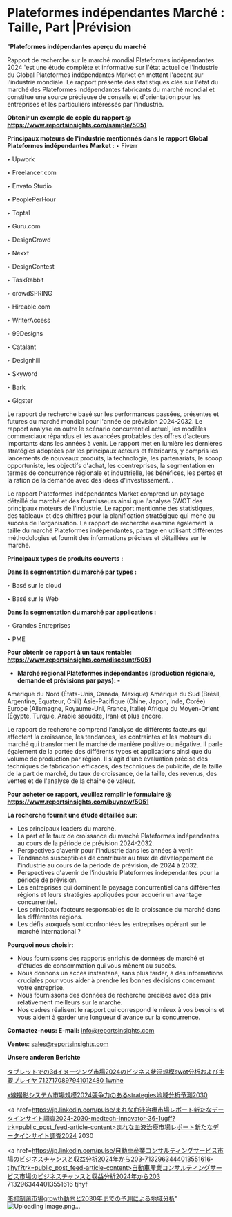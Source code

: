 # Plateformes indépendantes Marché : Taille, Part |Prévision

"<strong>Plateformes indépendantes aperçu du marché</strong>

Rapport de recherche sur le marché mondial Plateformes indépendantes 2024 'est une étude complète et informative sur l'état actuel de l'industrie du Global Plateformes indépendantes Market en mettant l'accent sur l'industrie mondiale. Le rapport présente des statistiques clés sur l'état du marché des Plateformes indépendantes fabricants du marché mondial et constitue une source précieuse de conseils et d'orientation pour les entreprises et les particuliers intéressés par l'industrie.

<strong>Obtenir un exemple de copie du rapport @ <a href=https://www.reportsinsights.com/sample/5051>https://www.reportsinsights.com/sample/5051</a></strong>

<strong>Principaux moteurs de l'industrie mentionnés dans le rapport Global Plateformes indépendantes Market</strong> :
‣ Fiverr

‣ Upwork

‣ Freelancer.com

‣ Envato Studio

‣ PeoplePerHour

‣ Toptal

‣ Guru.com

‣ DesignCrowd

‣ Nexxt

‣ DesignContest

‣ TaskRabbit

‣ crowdSPRING

‣ Hireable.com

‣ WriterAccess

‣ 99Designs

‣ Catalant

‣ Designhill

‣ Skyword

‣ Bark

‣ Gigster

Le rapport de recherche basé sur les performances passées, présentes et futures du marché mondial pour l'année de prévision 2024-2032. Le rapport analyse en outre le scénario concurrentiel actuel, les modèles commerciaux répandus et les avancées probables des offres d'acteurs importants dans les années à venir. Le rapport met en lumière les dernières stratégies adoptées par les principaux acteurs et fabricants, y compris les lancements de nouveaux produits, la technologie, les partenariats, le scoop opportuniste, les objectifs d'achat, les coentreprises, la segmentation en termes de concurrence régionale et industrielle, les bénéfices, les pertes et la ration de la demande avec des idées d'investissement. .

Le rapport Plateformes indépendantes Market comprend un paysage détaillé du marché et des fournisseurs ainsi que l'analyse SWOT des principaux moteurs de l'industrie. Le rapport mentionne des statistiques, des tableaux et des chiffres pour la planification stratégique qui mène au succès de l'organisation. Le rapport de recherche examine également la taille du marché Plateformes indépendantes, partage en utilisant différentes méthodologies et fournit des informations précises et détaillées sur le marché.

<strong>Principaux types de produits couverts :</strong>

<strong>Dans la segmentation du marché par types :</strong>

‣ Basé sur le cloud

‣ Basé sur le Web

<strong>Dans la segmentation du marché par applications :</strong>

‣ Grandes Entreprises

‣ PME

<strong>Pour obtenir ce rapport à un taux rentable: <a href=https://www.reportsinsights.com/discount/5051>https://www.reportsinsights.com/discount/5051</a></strong>
<ul>
  <li><strong>Marché régional Plateformes indépendantes (production régionale, demande et prévisions par pays): -</strong></li>
</ul>
Amérique du Nord (États-Unis, Canada, Mexique)
Amérique du Sud (Brésil, Argentine, Equateur, Chili)
Asie-Pacifique (Chine, Japon, Inde, Corée)
Europe (Allemagne, Royaume-Uni, France, Italie)
Afrique du Moyen-Orient (Égypte, Turquie, Arabie saoudite, Iran) et plus encore.

Le rapport de recherche comprend l’analyse de différents facteurs qui affectent la croissance, les tendances, les contraintes et les moteurs du marché qui transforment le marché de manière positive ou négative. Il parle également de la portée des différents types et applications ainsi que du volume de production par région. Il s'agit d'une évaluation précise des techniques de fabrication efficaces, des techniques de publicité, de la taille de la part de marché, du taux de croissance, de la taille, des revenus, des ventes et de l'analyse de la chaîne de valeur.

<strong>Pour acheter ce rapport, veuillez remplir le formulaire @   <a href=https://www.reportsinsights.com/buynow/5051>https://www.reportsinsights.com/buynow/5051</a></strong>

<strong>La recherche fournit une étude détaillée sur:</strong>
<ul>
  <li>Les principaux leaders du marché.</li>
  <li>La part et le taux de croissance du marché Plateformes indépendantes au cours de la période de prévision 2024-2032.</li>
  <li>Perspectives d'avenir pour l'industrie dans les années à venir.</li>
  <li>Tendances susceptibles de contribuer au taux de développement de l'industrie au cours de la période de prévision, de 2024 à 2032.</li>
  <li>Perspectives d'avenir de l'industrie Plateformes indépendantes pour la période de prévision.</li>
  <li>Les entreprises qui dominent le paysage concurrentiel dans différentes régions et leurs stratégies appliquées pour acquérir un avantage concurrentiel.</li>
  <li>Les principaux facteurs responsables de la croissance du marché dans les différentes régions.</li>
  <li>Les défis auxquels sont confrontées les entreprises opérant sur le marché international ?</li>
</ul>
<strong>Pourquoi nous choisir:</strong>
<ul>
  <li>Nous fournissons des rapports enrichis de données de marché et d'études de consommation qui vous mènent au succès.</li>
  <li>Nous donnons un accès instantané, sans plus tarder, à des informations cruciales pour vous aider à prendre les bonnes décisions concernant votre entreprise.</li>
  <li>Nous fournissons des données de recherche précises avec des prix relativement meilleurs sur le marché.</li>
  <li>Nos cadres réalisent le rapport qui correspond le mieux à vos besoins et vous aident à garder une longueur d'avance sur la concurrence.</li>
</ul>
<strong>Contactez-nous:
</strong><strong>E-mail:</strong> <a href=mailto:info@reportsinsights.com>info@reportsinsights.com</a>

<strong>Ventes</strong>: <a href=mailto:sales@reportsinsights.com>sales@reportsinsights.com</a>

<strong>Unsere anderen Berichte</strong>

<a href=https://www.linkedin.com/pulse/タブレットでの3dイメージング市場2024のビジネス状況規模swot分析および主要プレイヤ-7127170897941012480-1wnhe/>タブレットでの3dイメージング市場2024のビジネス状況規模swot分析および主要プレイヤ 7127170897941012480 1wnhe</a>

<a href=https://www.linkedin.com/pulse/x線撮影システム市場規模2024競争力のあるstrategies地域分析予測2030-tribunal-analytics-360-8lsef/>x線撮影システム市場規模2024競争力のあるstrategies地域分析予測2030</a>

<a href=https://jp.linkedin.com/pulse/まれな血液治療市場レポート新たなデータインサイト調査2024-2030-medtech-innovator-36-1ugff?trk=public_post_feed-article-content>まれな血液治療市場レポート新たなデータインサイト調査2024 2030</a>

<a href=https://jp.linkedin.com/pulse/自動車産業コンサルティングサービス市場のビジネスチャンスと収益分析2024年から203-7132963444013551616-tjhyf?trk=public_post_feed-article-content>自動車産業コンサルティングサービス市場のビジネスチャンスと収益分析2024年から203 7132963444013551616 tjhyf</a>

<a href=https://www.linkedin.com/pulse/咳抑制薬市場growth動向と2030年までの予測による地域分析-tribunal-analytics-360-fkgpf/>咳抑制薬市場growth動向と2030年までの予測による地域分析</a>"
![Uploading image.png…]()

